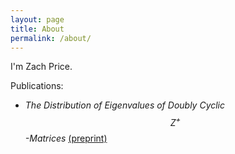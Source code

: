 ```yaml
---
layout: page
title: About
permalink: /about/
---
```


I'm Zach Price.  

Publications:

* _The Distribution of Eigenvalues of Doubly Cyclic $$Z^+$$-Matrices_ [(preprint)]({{site.url}}/assets/JPS1.pdf)  
